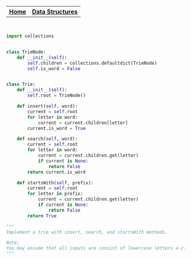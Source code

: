 <table style="width:100%">
  <tr>
    <th><a href="/just-learn-this">Home</a></th>
    <th align="right"><a href="/just-learn-this/data_structures/data_structure_menu.html">Data Structures</a></th>
  </tr>
</table>

```python


import collections


class TrieNode:
    def __init__(self):
        self.children = collections.defaultdict(TrieNode)
        self.is_word = False


class Trie:
    def __init__(self):
        self.root = TrieNode()

    def insert(self, word):
        current = self.root
        for letter in word:
            current = current.children[letter]
        current.is_word = True

    def search(self, word):
        current = self.root
        for letter in word:
            current = current.children.get(letter)
            if current is None:
                return False
        return current.is_word

    def startsWith(self, prefix):
        current = self.root
        for letter in prefix:
            current = current.children.get(letter)
            if current is None:
                return False
        return True

"""
Implement a trie with insert, search, and startsWith methods.

Note:
You may assume that all inputs are consist of lowercase letters a-z.
"""

```